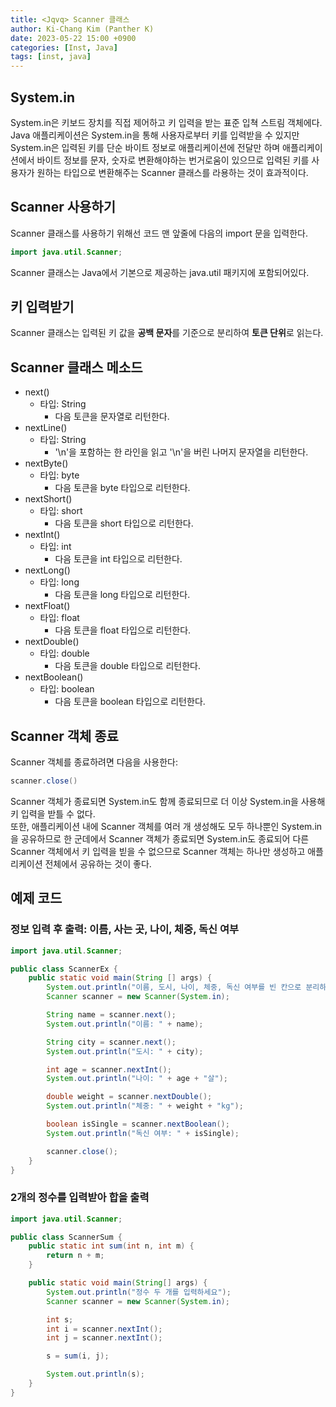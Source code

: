 ```yaml
---
title: <Jqvq> Scanner 클래스
author: Ki-Chang Kim (Panther K)
date: 2023-05-22 15:00 +0900
categories: [Inst, Java]
tags: [inst, java]
---
```


## System.in

System.in은 키보드 장치를 직접 제어하고 키 입력을 받는 표준 입쳑 스트림 객체에다.   
Java 애플리케이션은 System.in을 통해 사용자로부터 키를 입력받을 수 있지만 System.in은 입력된 키를 단순 바이트 정보로 애플리케이션에 전달만 하며 애플리케이션에서 바이트 정보를 문자, 숫자로 변환해야하는 번거로움이 있으므로 입력된 키를 사용자가 원하는 타입으로 변환해주는 Scanner 클래스를 라용하는 것이 효과적이다.   

## Scanner 사용하기

Scanner 클래스를 사용하기 위해선 코드 맨 앞줄에 다음의 import 문을 입력한다.

```java
import java.util.Scanner;
```

Scanner 클래스는 Java에서 기본으로 제공하는 java.util 패키지에 포함되어있다.

## 키 입력받기

Scanner 클래스는 입력된 키 값을 **공백 문자**를 기준으로 분리하여 **토큰 단위**로 읽는다.

## Scanner 클래스 메소드

- next()
  - 타입: String
    - 다음 토큰을 문자열로 리턴한다.
- nextLine()
  - 타입: String
    - '\n'을 포함하는 한 라인을 읽고 '\n'을 버린 나머지 문자열을 리턴한다.
- nextByte()
  - 타입: byte
    - 다음 토큰을 byte 타입으로 리턴한다.
- nextShort()
  - 타입: short
    - 다음 토큰을 short 타입으로 리턴한다.
- nextInt()
  - 타입: int
    - 다음 토큰을 int 타입으로 리턴한다.
- nextLong()
  - 타입: long
    - 다음 토큰을 long 타입으로 리턴한다.
- nextFloat()
  - 타입: float
    - 다음 토큰을 float 타입으로 리턴한다.
- nextDouble()
  - 타입: double
    - 다음 토큰을 double 타입으로 리턴한다.
- nextBoolean()
  - 타입: boolean
    - 다음 토큰을 boolean 타입으로 리턴한다.

## Scanner 객체 종료

Scanner 객체를 종료하려면 다음을 사용한다:

```java
scanner.close()
```

Scanner 객체가 종료되면 System.in도 함께 종료되므로 더 이상 System.in을 사용해 키 입력을 받틀 수 없다.   
또한, 애플리케이션 내에 Scanner 객체를 여러 개 생성해도 모두 하나뿐인 System.in을 공유하므로 한 군데에서 Scanner 객체가 종료되면 System.in도 종료되어 다른 Scanner 객체에서 키 입력을 빋을 수 없으므로 Scanner 객체는 하나만 생성하고 애플리케이션 전체에서 공유하는 것이 좋다.


## 예제 코드

### 정보 입력 후 출력: 이름, 사는 곳, 나이, 체중, 독신 여부

```java
import java.util.Scanner;

public class ScannerEx {
    public static void main(String [] args) {
        System.out.println("이름, 도시, 나이, 체중, 독신 여부를 빈 칸으로 분리하여 입력하세요.");
        Scanner scanner = new Scanner(System.in);

        String name = scanner.next();
        System.out.println("이름: " + name);

        String city = scanner.next();
        System.out.println("도시: " + city);

        int age = scanner.nextInt();
        System.out.println("나이: " + age + "살");

        double weight = scanner.nextDouble();
        System.out.println("체중: " + weight + "kg");

        boolean isSingle = scanner.nextBoolean();
        System.out.println("독신 여부: " + isSingle);

        scanner.close();
    }
}
```

### 2개의 정수를 입력받아 합을 출력

```java
import java.util.Scanner;

public class ScannerSum {
    public static int sum(int n, int m) {
        return n + m;
    }

    public static void main(String[] args) {
        System.out.println("정수 두 개를 입력하세요");
        Scanner scanner = new Scanner(System.in);

        int s;
        int i = scanner.nextInt();
        int j = scanner.nextInt();

        s = sum(i, j);

        System.out.println(s);
    }
}
```